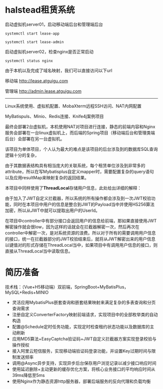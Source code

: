 # halstead租赁系统

启动虚拟机server01，启动移动端后台和管理端后台

`systemctl start lease-app`

`systemctl start lease-admin`

启动虚拟机server02，检查nginx是否正常启动

`systemctl status nginx`

由于本机以及完成了域名映射，我们可以直接访问以下url

移动端 http://lease.atguigu.com

管理端 http://admin.lease.atguigu.com

----

Linux系统使用、虚拟机配置、MobaXterm远程SSH访问、NAT内网配置

MyBatispuls、Minio、Redis连接、Knife4j案例项目

最终会部署2台虚拟机，本机使用NAT对项目进行连接，静态的前端内容和Nginx服务会部署在一台linux虚拟机上，而后端的Spring项目（移动端后台和管理类端后台）会部署在另一台虚拟机。



该项目为单体项目，个人认为最大的难点是该项目的后台涉及到的数据库SQL查询逻辑十分的复杂，

由于其数据表结构具有相当庞大的关联系统，每个租赁单位涉及到非常多的attribute，所以在写Mybatisplus自定义mapper时，需要配置复杂的query语句以及应用resultMap来映射复杂的返回结果。



本项目中同样使用了**ThreadLocal**存储用户信息，此处给出详细的解释：

由于加入了JWT自定义拦截器，所以系统的所有操作都会涉及到一次JWT校验功能，同时在本项目中用户的信息是整合到JWT的Payload当中并使用HS256算法加密，所以从JWT中就可以提取出用户的UserId。

在项目中controller中有部分接口会返回用户的信息给前端，那如果直接使用JWT解密操作就会很low，因为这样的话就会在拦截器解密一次，然后再次在controller中解密一次，是对系统资源的浪费。所以对于所有的需要调用用户信息的接口，统一在拦截器部分的JWT校验结束后，就将从JWT解密出来的用户信息以键值对的形式存储在ThreadLocal当中，如果项目中有调用用户信息的接口，则直接从ThreadLocal当中读取信息。



# 简历准备

技术栈：（Vue+H5移动端）双前端，SpringBoot+MyBatisPlus，MySQL+Redis+MINIO

* 灵活应用MybatisPlus嵌套查询和嵌套结果映射来满足复杂的多表查询和分页查询需求
* 注册自定义ConverterFactory映射前端请求，实现项目中的全部枚举类的自动构造
* 配置@Schedule定时任务功能，实现定时检查租约状态功能以及数据库的主动刷新
* 应用MD5算法+EasyCaptcha验证码+JWT自定义拦截器方案实现登录校验与操作授权
* 接入阿里云短信服务，实现移动端验证码登录功能，并设置Key过期时间与限制发送频率
* 调用@Async异步支持，实现异步后台保存用户浏览记录以减少接口响应时间
* 使用延迟删除+主动更新的缓存优化方案，将核心业务接口的平均响应时间从39ms降低至5ms
* 使用Nginx作为静态资源http服务器，部署后端服务的反向代理和负载均衡

